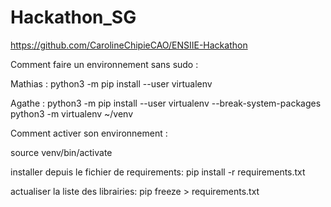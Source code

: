 # Hackathon_SG

https://github.com/CarolineChipieCAO/ENSIIE-Hackathon


Comment faire un environnement sans sudo :

Mathias :
python3 -m pip install --user virtualenv 

Agathe :
python3 -m pip install --user virtualenv --break-system-packages
python3 -m virtualenv ~/venv





Comment activer son environnement :

source venv/bin/activate



installer depuis le fichier de requirements:
pip install -r requirements.txt



actualiser la liste des librairies:
pip freeze > requirements.txt


